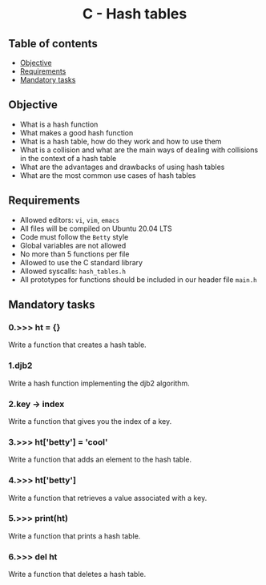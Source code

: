 # <p align="center">C - Hash tables

## Table of contents

-	[Objective](#Objective)
-	[Requirements](#Requirements)
-	[Mandatory tasks](#Mandatory-tasks)

## Objective


-	What is a hash function
-	What makes a good hash function
-	What is a hash table, how do they work and how to use them
-	What is a collision and what are the main ways of dealing with collisions in the context of a hash table
-	What are the advantages and drawbacks of using hash tables
-	What are the most common use cases of hash tables

## Requirements

-	Allowed editors: `vi`, `vim`, `emacs`
-	All files will be compiled on Ubuntu 20.04 LTS
-	Code must follow the `Betty` style
-	Global variables are not allowed
-	No more than 5 functions per file
-	Allowed to use the C standard library
-	Allowed syscalls: `hash_tables.h`
-	All prototypes for functions should be included in our header file `main.h`

## Mandatory tasks

### 0.>>> ht = {}

Write a function that creates a hash table.

### 1.djb2

Write a hash function implementing the djb2 algorithm.

### 2.key -> index

Write a function that gives you the index of a key.

### 3.>>> ht['betty'] = 'cool'

Write a function that adds an element to the hash table.

### 4.>>> ht['betty']

Write a function that retrieves a value associated with a key.

### 5.>>> print(ht)

Write a function that prints a hash table.

### 6.>>> del ht

Write a function that deletes a hash table.
